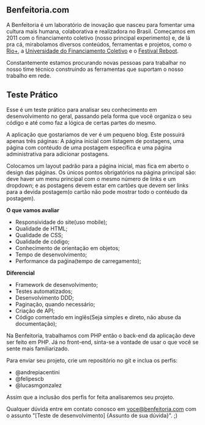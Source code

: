Benfeitoria.com
----------------------------------------------

A Benfeitoria é um laboratório de inovação que nasceu para fomentar uma cultura mais humana, colaborativa e realizadora no Brasil. Começamos em 2011 com o financiamento coletivo (nosso principal experimento) e, de lá pra cá, mirabolamos diversos conteúdos, ferramentas e projetos, como o [Rio+](http://riomais.benfeitoria.com/), a [Universidade do Financiamento Coletivo](http://ufc.benfeitoria.com/) e o [Festival Reboot](http://reboot.benfeitoria.com/).

Constantemente estamos procurando novas pessoas para trabalhar no nosso time técnico construindo as ferramentas que suportam o nosso trabalho em rede.

Teste Prático
------------------------------------------------------------

Esse é um teste prático para analisar seu conhecimento em desenvolvimento no geral, passando pela forma que você organiza o seu código e até como faz a lógica de certas partes do mesmo.

A aplicação que gostariamos de ver é um pequeno blog. Este possuirá apenas três páginas: A página inicial com listagem de postagens, uma página com contéudo de uma postagem específica e uma página administrativa para adicionar postagens. 

Colocamos um layout padrão para a página inicial, mas fica em aberto o design das páginas. Os únicos pontos obrigatórios na página principal são: deve haver um menu principal com o mesmo número de links e um dropdown; e as postagens devem estar em cartões que devem ser links para a devida postagem(o cartão não pode mostrar todo o contéudo da postagem). 
  
**O que vamos avaliar**
- Responsividade do site(uso mobile);
- Qualidade de HTML;
- Qualidade de CSS;
- Qualidade de código;
- Conhecimento de orientação em objetos;
- Tempo de desenvolvimento;
- Performance da paǵina(tempo de carregamento);

**Diferencial**
- Framework de desenvolvimento;
- Testes automatizados;
- Desenvolvimento DDD;
- Paginação, quando necessário;
- Criação de API;
- Código comentado em inglês(Seja simples e direto, não abuse da documentação);

Na Benfeitoria, trabalhamos com PHP então o back-end da aplicação deve ser feito em PHP. Já no front-end, sinta-se a vontade de usar o que você se sente mais familiarizado.

Para enviar seu projeto, crie um repositório no git e inclua os perfis:
- @andrepiacentini
- @felipescb
- @lucasmgonzalez

Assim que a inclusão dos perfis for feita analisaremos seu projeto.

Qualquer dúvida entre em contato conosco em voce@benfeitoria.com com o assunto "[Teste de desenvolvimento] {Assunto de sua dúvida}". ;)

